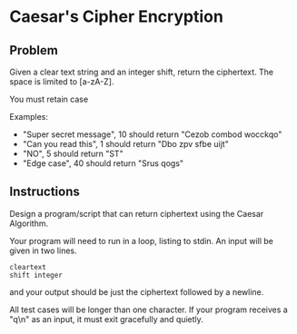 # Caesar's Cipher Encryption

## Problem

Given a clear text string and an integer shift, return the ciphertext.
The space is limited to [a-zA-Z].

You must retain case

Examples:

- "Super secret message", 10 should return "Cezob combod wocckqo"
- "Can you read this", 1 should return "Dbo zpv sfbe uijt"
- "NO", 5 should return "ST"
- "Edge case", 40 should return "Srus qogs"

## Instructions

Design a program/script that can return ciphertext using the Caesar Algorithm.

Your program will need to run in a loop, listing to stdin.
An input will be given in two lines.

```
cleartext
shift integer
```

and your output should be just the ciphertext followed by a newline.

All test cases will be longer than one character. 
If your program receives a "q\n" as an input, it must exit gracefully and quietly.

